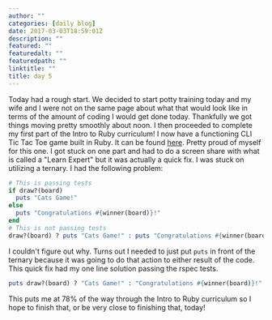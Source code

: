 ```yaml
---
author: ""
categories: [daily blog]
date: 2017-03-03T18:59:01Z
description: ""
featured: ""
featuredalt: ""
featuredpath: ""
linktitle: ""
title: day 5
---
```



Today had a rough start. We decided to start potty training today and my wife and I were not on the same page about what that would look like in terms of the amount of coding I would get done today. Thankfully we got things moving pretty smoothly about noon. I then proceeded to complete my first part of the Intro to Ruby curriculum! I now have a functioning CLI Tic Tac Toe game built in Ruby. It can be found [here][1]. Pretty proud of myself for this one. I got stuck on one part and had to do a screen share with what is called a "Learn Expert" but it was actually a quick fix. I was stuck on utilizing a ternary. I had the following problem:
```ruby
# This is passing tests
if draw?(board) 
  puts "Cats Game!"
else
  puts "Congratulations #{winner(board)}!"
end
# This is not passing tests
draw?(board) ? puts "Cats Game!" : puts "Congratulations #{winner(board)}!"
```
I couldn't figure out why. Turns out I needed to just put `puts` in front of the ternary because it was going to do that action to either result of the code. This quick fix had my one line solution passing the rspec tests.
```ruby
puts draw?(board) ? "Cats Game!" : "Congratulations #{winner(board)}!"
```
This puts me at 78% of the way through the Intro to Ruby curriculum so I hope to finish that, or be very close to finishing that, today!


  [1]: https://github.com/itzsaga/tic-tac-toe-rb-v-000
